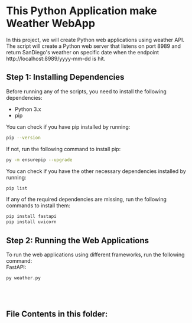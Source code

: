 # This Python Application make Weather WebApp

In this project, we will create Python web applications using weather API. The script will create a Python web server that listens on port 8989 and return SanDiego's weather on specific date when the endpoint http://localhost:8989/yyyy-mm-dd is hit.

## Step 1: Installing Dependencies

Before running any of the scripts, you need to install the following dependencies:

- Python 3.x
- pip

You can check if you have pip installed by running:

```bash
pip --version
```
If not, run the following command to install pip:
```bash
py -m ensurepip --upgrade
```
You can check if you have the other necessary dependencies installed by running:
```bash
pip list
```
If any of the required dependencies are missing, run the following commands to install them:
```bash
pip install fastapi
pip install uvicorn
```
## Step 2: Running the Web Applications
To run the web applications using different frameworks, run the following command: </br>
FastAPI:
```bash
py weather.py
```
</br></br>
## File Contents in this folder:
